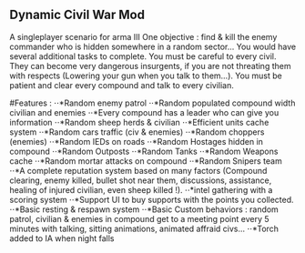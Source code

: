 Dynamic Civil War Mod
----
A singleplayer scenario for arma III
One objective : find & kill the enemy commander who is hidden somewhere in a random sector... You would have several additional tasks to complete. You must be careful to every civil. They can become very dangerous insurgents, if you are not threating them with respects (Lowering your gun when you talk to them...). You must be patient and clear every compound and talk to every civilian.

#Features :
⋅⋅*Random enemy patrol
⋅⋅*Random populated compound width civilian and enemies
⋅⋅*Every compound has a leader who can give you information
⋅⋅*Random sheep herds & civilian
⋅⋅*Efficient units cache system
⋅⋅*Random cars traffic (civ & enemies)
⋅⋅*Random choppers (enemies)
⋅⋅*Random IEDs on roads
⋅⋅*Random Hostages hidden in compound
⋅⋅*Random Outposts
⋅⋅*Random Tanks
⋅⋅*Random Weapons cache
⋅⋅*Random mortar attacks on compound
⋅⋅*Random Snipers team
⋅⋅*A complete reputation system based on many factors (Compound clearing, enemy killed, bullet shot near them, discussions, assistance, healing of injured civilian, even sheep killed !).
⋅⋅*intel gathering with a scoring system
⋅⋅*Support UI to buy supports with the points you collected.
⋅⋅*Basic resting & respawn system
⋅⋅*Basic Custom behaviors : random patrol, civilian & enemies in compound get to a meeting point every 5 minutes with talking, sitting animations, animated affraid civs...
⋅⋅*Torch added to IA when night falls